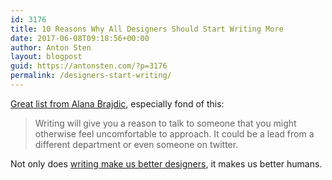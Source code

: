 ```yaml
---
id: 3176
title: 10 Reasons Why All Designers Should Start Writing More
date: 2017-06-08T09:18:56+00:00
author: Anton Sten
layout: blogpost
guid: https://antonsten.com/?p=3176
permalink: /designers-start-writing/
---
```

<a href="https://blog.prototypr.io/10-reasons-why-all-designers-should-start-writing-more-f34646a6e06b" target="_blank">Great list from Alana Brajdic</a>, especially fond of this:

> Writing will give you a reason to talk to someone that you might otherwise feel uncomfortable to approach. It could be a lead from a different department or even someone on twitter.

Not only does [writing make us better designers](https://antonsten.com/designers-write/), it makes us better humans.
